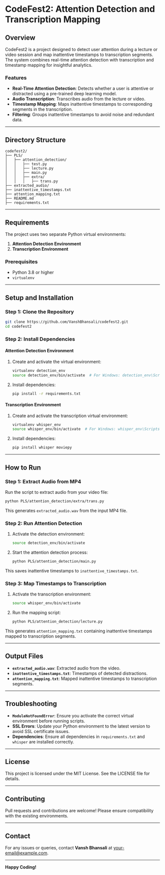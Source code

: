 # CodeFest2: Attention Detection and Transcription Mapping

## Overview
CodeFest2 is a project designed to detect user attention during a lecture or video session and map inattentive timestamps to transcription segments. The system combines real-time attention detection with transcription and timestamp mapping for insightful analytics.

### Features
- **Real-Time Attention Detection**: Detects whether a user is attentive or distracted using a pre-trained deep learning model.
- **Audio Transcription**: Transcribes audio from the lecture or video.
- **Timestamp Mapping**: Maps inattentive timestamps to corresponding segments in the transcription.
- **Filtering**: Groups inattentive timestamps to avoid noise and redundant data.

---

## Directory Structure
```
codefest2/
├── PLS/
│   ├── attention_detection/
│   │   ├── test.py
│   │   ├── lecture.py
│   │   ├── main.py
│   │   ├── extra/
│   │   │   ├── trans.py
├── extracted_audio/
├── inattentive_timestamps.txt
├── attention_mapping.txt
├── README.md
├── requirements.txt
```

---

## Requirements
The project uses two separate Python virtual environments:
1. **Attention Detection Environment**
2. **Transcription Environment**

### Prerequisites
- Python 3.8 or higher
- `virtualenv`

---

## Setup and Installation

### Step 1: Clone the Repository
```bash
git clone https://github.com/VanshBhansali/codefest2.git
cd codefest2
```

### Step 2: Install Dependencies

#### Attention Detection Environment
1. Create and activate the virtual environment:
   ```bash
   virtualenv detection_env
   source detection_env/bin/activate  # For Windows: detection_env\Scripts\activate
   ```
2. Install dependencies:
   ```bash
   pip install -r requirements.txt
   ```

#### Transcription Environment
1. Create and activate the transcription virtual environment:
   ```bash
   virtualenv whisper_env
   source whisper_env/bin/activate  # For Windows: whisper_env\Scripts\activate
   ```
2. Install dependencies:
   ```bash
   pip install whisper moviepy
   ```

---

## How to Run

### Step 1: Extract Audio from MP4
Run the script to extract audio from your video file:
```bash
python PLS/attention_detection/extra/trans.py
```
This generates `extracted_audio.wav` from the input MP4 file.

### Step 2: Run Attention Detection
1. Activate the detection environment:
   ```bash
   source detection_env/bin/activate
   ```
2. Start the attention detection process:
   ```bash
   python PLS/attention_detection/main.py
   ```
This saves inattentive timestamps to `inattentive_timestamps.txt`.

### Step 3: Map Timestamps to Transcription
1. Activate the transcription environment:
   ```bash
   source whisper_env/bin/activate
   ```
2. Run the mapping script:
   ```bash
   python PLS/attention_detection/lecture.py
   ```
This generates `attention_mapping.txt` containing inattentive timestamps mapped to transcription segments.

---

## Output Files
- **`extracted_audio.wav`**: Extracted audio from the video.
- **`inattentive_timestamps.txt`**: Timestamps of detected distractions.
- **`attention_mapping.txt`**: Mapped inattentive timestamps to transcription segments.

---

## Troubleshooting
- **`ModuleNotFoundError`**: Ensure you activate the correct virtual environment before running scripts.
- **SSL Errors**: Update your Python environment to the latest version to avoid SSL certificate issues.
- **Dependencies**: Ensure all dependencies in `requirements.txt` and `whisper` are installed correctly.

---

## License
This project is licensed under the MIT License. See the LICENSE file for details.

---

## Contributing
Pull requests and contributions are welcome! Please ensure compatibility with the existing environments.

---

## Contact
For any issues or queries, contact **Vansh Bhansali** at [your-email@example.com](mailto:your-email@example.com).

---

**Happy Coding!**
